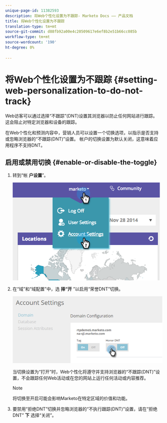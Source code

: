 ```yaml
---
unique-page-id: 11382593
description: 将Web个性化设置为不跟踪- Marketo Docs —— 产品文档
title: 将Web个性化设置为不跟踪
translation-type: tm+mt
source-git-commit: d88fb92a00e4c20509617e6ef8b2e51b66cc085b
workflow-type: tm+mt
source-wordcount: '190'
ht-degree: 0%

---
```



# 将Web个性化设置为不跟踪 {#setting-web-personalization-to-do-not-track}

Web访客可以通过选择“不跟踪”(DNT)设置其浏览器以防止任何网站进行跟踪。 这会阻止对特定浏览器和设备的跟踪。

在Web个性化和预测内容中，营销人员可以设置一个切换选项，以指示是否支持或忽略浏览器的“不跟踪(DNT)”设置。 帐户的切换设置为默认关闭，这意味着应用程序不支持DNT。

## 启用或禁用切换 {#enable-or-disable-the-toggle}

1. 转到“帐 **户设置**”。

   ![](assets/image2014-12-1-23-3a3-3a12.png)

1. 在“域”和“域配置”中，选 **择“开** ”以启用“荣誉DNT”切换。

   ![](assets/two-1.png)

   当切换设置为“打开”时，Web个性化将遵守并支持浏览器的“不跟踪(DNT)”设置，不会跟踪任何Web活动或在您的网站上运行任何活动或内容推荐。

   >[!NOTE]
   >
   >将切换至开启可能会影响Marketo在特定区域的价值和功能。

1. 要禁用“拒绝DNT”切换并忽略浏览器的“不执行跟踪(DNT)”设置，请在“拒绝DNT” **下** 选择“关闭”。

